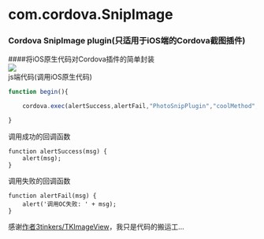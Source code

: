 # com.cordova.SnipImage
### Cordova SnipImage plugin(只适用于iOS端的Cordova截图插件)
####将iOS原生代码对Cordova插件的简单封装 <br>
![](https://github.com/polvae/SnipImage/blob/master/PlayerRecord.gif) <br>
js端代码(调用iOS原生代码)
```js
function begin(){

    cordova.exec(alertSuccess,alertFail,"PhotoSnipPlugin","coolMethod",["camera","1"]);

}
```
调用成功的回调函数
```
function alertSuccess(msg) {
    alert(msg);
}
```


调用失败的回调函数
```
function alertFail(msg) {
    alert('调用OC失败: ' + msg);
}
```
感谢[作者3tinkers/TKImageView](https://github.com/3tinkers/TKImageView)，我只是代码的搬运工...
